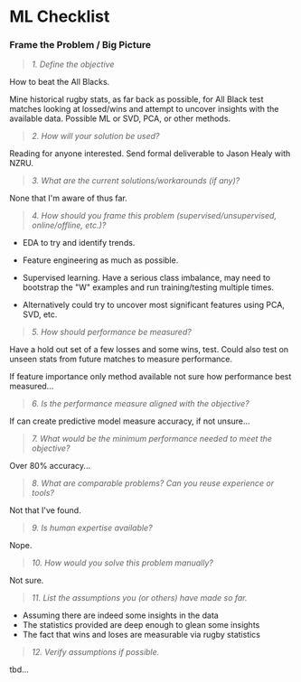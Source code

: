 # ML Checklist

### Frame the Problem / Big Picture
> _1. Define the objective_

How to beat the All Blacks.

Mine historical rugby stats, as far back as possible, for All Black test matches looking at lossed/wins and attempt to uncover insights with the available data. Possible ML or SVD, PCA, or other methods.

> _2. How will your solution be used?_

Reading for anyone interested. Send formal deliverable to Jason Healy with NZRU.

> _3. What are the current solutions/workarounds (if any)?_

None that I'm aware of thus far.

> _4. How should you frame this problem (supervised/unsupervised,   online/offline, etc.)?_

* EDA to try and identify trends.

* Feature engineering as much as possible.

* Supervised learning. Have a serious class imbalance, may need to bootstrap the "W" examples and run training/testing multiple times.

* Alternatively could try to uncover most significant features using PCA, SVD, etc.

> _5. How should performance be measured?_

Have a hold out set of a few losses and some wins, test. Could also test on unseen stats from future matches to measure performance.

If feature importance only method available not sure how performance best measured...

> _6. Is the performance measure aligned with the objective?_

If can create predictive model measure accuracy, if not unsure...

> _7. What would be the minimum performance needed to meet the objective?_

Over 80% accuracy...

> _8. What are comparable problems? Can you reuse experience or tools?_

Not that I've found.

> _9. Is human expertise available?_

Nope.

> _10. How would you solve this problem manually?_

Not sure.

> _11. List the assumptions you (or others) have made so far._

* Assuming there are indeed some insights in the data
* The statistics provided are deep enough to glean some insights
* The fact that wins and loses are measurable via rugby statistics


> _12. Verify assumptions if possible._

tbd...
